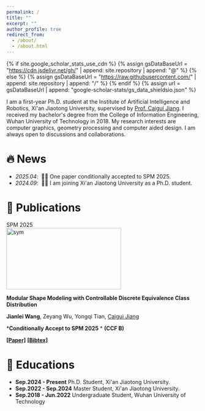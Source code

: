 ```yaml
---
permalink: /
title: ""
excerpt: ""
author_profile: true
redirect_from: 
  - /about/
  - /about.html
---
```


{% if site.google_scholar_stats_use_cdn %}
{% assign gsDataBaseUrl = "https://cdn.jsdelivr.net/gh/" | append: site.repository | append: "@" %}
{% else %}
{% assign gsDataBaseUrl = "https://raw.githubusercontent.com/" | append: site.repository | append: "/" %}
{% endif %}
{% assign url = gsDataBaseUrl | append: "google-scholar-stats/gs_data_shieldsio.json" %}

<span class='anchor' id='about-me'></span>

I am a first-year Ph.D. student at the Institute of Artificial Intelligence and Robotics, Xi'an Jiaotong University, supervised by <a href='https://caiguijiang.github.io/'>Prof. Caigui Jiang</a>. I received my bachelor's degree from the College of Information Engineering, Wuhan University of Technology in 2018. My research interests are computer graphics, geometry processing and computer aided design. I am always open to discussions and collaborations.

# 🔥 News
- *2025.04*: &nbsp;🎉🎉 One paper conditionally accepted to SPM 2025. 
- *2024.09*: &nbsp;🎉🎉 I am joining Xi'an Jiaotong University as a Ph.D. student. 

# 📝 Publications 

<div class='paper-box'><div class='paper-box-image'><div><div class="badge">SPM 2025</div><img src='images/500x300.png' alt="sym" style="width: 300px; height: 160px"></div></div>
<div class='paper-box-text' markdown="1">

**Modular Shape Modeling with Controllable Discrete Equivalence Class Distribution**

**Jianlei Wang**, Zeyang Wu, Yongqi Tian, [Caigui Jiang](https://caiguijiang.github.io/)

*__Conditionally Accept to SPM 2025__ * **(CCF B)**

[**\[Paper\]**](https://jianleiwang.github.io) [**\[Bibtex\]**](https://jianleiwang.github.io)
</div>
</div>


# 📖 Educations
- **Sep.2024 - Present** Ph.D. Student, Xi'an Jiaotong University.
- **Sep.2022 - Sep.2024** Master Student, Xi'an Jiaotong University.
- **Sep.2018 - Jun.2022** Undergraduate Student, Wuhan University of Technology
